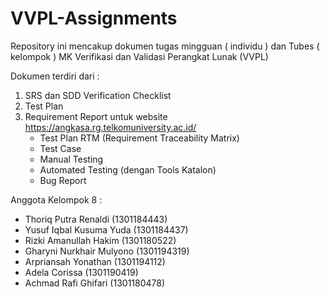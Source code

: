 # VVPL-Assignments
Repository ini mencakup dokumen tugas mingguan ( individu ) dan Tubes ( kelompok ) MK Verifikasi dan Validasi Perangkat Lunak (VVPL)

Dokumen terdiri dari :
1. SRS dan SDD Verification Checklist
2. Test Plan
3. Requirement Report untuk website https://angkasa.rg.telkomuniversity.ac.id/
   - Test Plan RTM (Requirement Traceability Matrix)
   - Test Case
   - Manual Testing
   - Automated Testing (dengan Tools Katalon)
   - Bug Report
 
 Anggota Kelompok 8 :
 - Thoriq Putra Renaldi (1301184443)
 - Yusuf Iqbal Kusuma Yuda (1301184437)
 - Rizki Amanullah Hakim (1301180522)
 - Gharyni Nurkhair Mulyono (1301194319)
 - Arpriansah Yonathan (1301194112)
 - Adela Corissa (1301190419)
 - Achmad Rafi Ghifari (1301180478)
